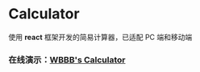 # Calculator
使用 **react** 框架开发的简易计算器，已适配 PC 端和移动端

### 在线演示：[WBBB's Calculator](http://wbbb.plus/calculator)
